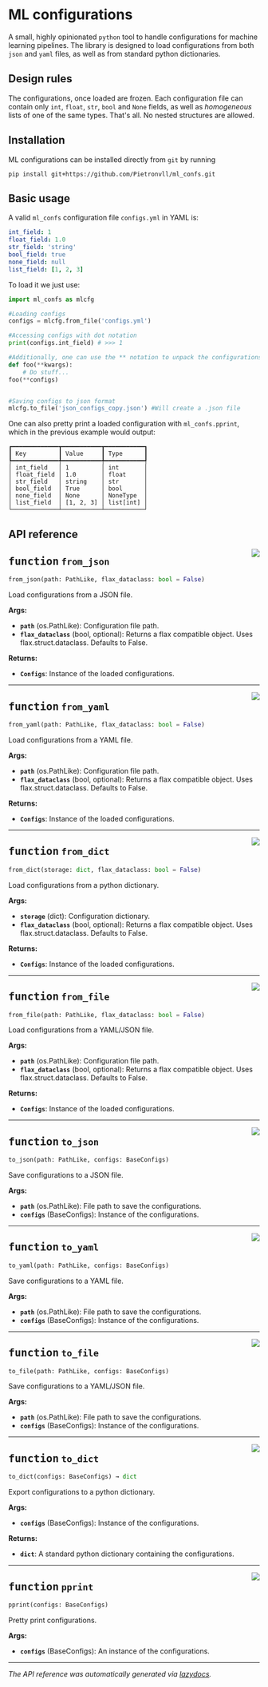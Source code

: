 # ML configurations
A small, highly opinionated `python` tool to handle configurations for machine learning pipelines.
The library is designed to load configurations from both `json` and `yaml` files, as well as from standard python dictionaries.
## Design rules
The configurations, once loaded are frozen. Each configuration file can contain only `int`, `float`, `str`, `bool` and `None` fields, as well as _homogeneous_ lists of one of the same types. That's all. No nested structures are allowed.
## Installation
ML configurations can be installed directly from `git` by running
```
pip install git+https://github.com/Pietronvll/ml_confs.git
```

## Basic usage
A valid `ml_confs` configuration file `configs.yml` in YAML is:
```yaml
int_field: 1
float_field: 1.0
str_field: 'string'
bool_field: true
none_field: null
list_field: [1, 2, 3]
```
To load it we just use:
```python
import ml_confs as mlcfg

#Loading configs
configs = mlcfg.from_file('configs.yml')

#Accessing configs with dot notation
print(configs.int_field) # >>> 1

#Additionally, one can use the ** notation to unpack the configurations
def foo(**kwargs):
    # Do stuff...
foo(**configs)


#Saving configs to json format
mlcfg.to_file('json_configs_copy.json') #Will create a .json file 
```

One can also pretty print a loaded configuration with `ml_confs.pprint`, which in the previous example would output:
```
┏━━━━━━━━━━━━━┳━━━━━━━━━━━┳━━━━━━━━━━━┓
┃ Key         ┃ Value     ┃ Type      ┃
┡━━━━━━━━━━━━━╇━━━━━━━━━━━╇━━━━━━━━━━━┩
│ int_field   │ 1         │ int       │
│ float_field │ 1.0       │ float     │
│ str_field   │ string    │ str       │
│ bool_field  │ True      │ bool      │
│ none_field  │ None      │ NoneType  │
│ list_field  │ [1, 2, 3] │ list[int] │
└─────────────┴───────────┴───────────┘
```
## API reference
<!-- markdownlint-disable -->
<a href="https://github.com/Pietronvll/ml_confs/tree/main/ml_confs/io_utils.py#L17"><img align="right" style="float:right;" src="https://img.shields.io/badge/-source-cccccc?style=flat-square"></a>

## <kbd>function</kbd> `from_json`

```python
from_json(path: PathLike, flax_dataclass: bool = False)
```

Load configurations from a JSON file. 



**Args:**
 
 - <b>`path`</b> (os.PathLike):  Configuration file path. 
 - <b>`flax_dataclass`</b> (bool, optional):  Returns a flax compatible object. Uses flax.struct.dataclass. Defaults to False. 



**Returns:**
 
 - <b>`Configs`</b>:  Instance of the loaded configurations. 


---

<a href="https://github.com/Pietronvll/ml_confs/tree/main/ml_confs/io_utils.py#L31"><img align="right" style="float:right;" src="https://img.shields.io/badge/-source-cccccc?style=flat-square"></a>

## <kbd>function</kbd> `from_yaml`

```python
from_yaml(path: PathLike, flax_dataclass: bool = False)
```

Load configurations from a YAML file. 



**Args:**
 
 - <b>`path`</b> (os.PathLike):  Configuration file path. 
 - <b>`flax_dataclass`</b> (bool, optional):  Returns a flax compatible object. Uses flax.struct.dataclass. Defaults to False. 



**Returns:**
 
 - <b>`Configs`</b>:  Instance of the loaded configurations. 


---

<a href="https://github.com/Pietronvll/ml_confs/tree/main/ml_confs/io_utils.py#L45"><img align="right" style="float:right;" src="https://img.shields.io/badge/-source-cccccc?style=flat-square"></a>

## <kbd>function</kbd> `from_dict`

```python
from_dict(storage: dict, flax_dataclass: bool = False)
```

Load configurations from a python dictionary. 



**Args:**
 
 - <b>`storage`</b> (dict):  Configuration dictionary. 
 - <b>`flax_dataclass`</b> (bool, optional):  Returns a flax compatible object. Uses flax.struct.dataclass. Defaults to False. 



**Returns:**
 
 - <b>`Configs`</b>:  Instance of the loaded configurations. 


---

<a href="https://github.com/Pietronvll/ml_confs/tree/main/ml_confs/io_utils.py#L58"><img align="right" style="float:right;" src="https://img.shields.io/badge/-source-cccccc?style=flat-square"></a>

## <kbd>function</kbd> `from_file`

```python
from_file(path: PathLike, flax_dataclass: bool = False)
```

Load configurations from a YAML/JSON file. 



**Args:**
 
 - <b>`path`</b> (os.PathLike):  Configuration file path. 
 - <b>`flax_dataclass`</b> (bool, optional):  Returns a flax compatible object. Uses flax.struct.dataclass. Defaults to False. 



**Returns:**
 
 - <b>`Configs`</b>:  Instance of the loaded configurations. 


---

<a href="https://github.com/Pietronvll/ml_confs/tree/main/ml_confs/io_utils.py#L76"><img align="right" style="float:right;" src="https://img.shields.io/badge/-source-cccccc?style=flat-square"></a>

## <kbd>function</kbd> `to_json`

```python
to_json(path: PathLike, configs: BaseConfigs)
```

Save configurations to a JSON file. 



**Args:**
 
 - <b>`path`</b> (os.PathLike):  File path to save the configurations. 
 - <b>`configs`</b> (BaseConfigs):  Instance of the configurations. 


---

<a href="https://github.com/Pietronvll/ml_confs/tree/main/ml_confs/io_utils.py#L89"><img align="right" style="float:right;" src="https://img.shields.io/badge/-source-cccccc?style=flat-square"></a>

## <kbd>function</kbd> `to_yaml`

```python
to_yaml(path: PathLike, configs: BaseConfigs)
```

Save configurations to a YAML file. 



**Args:**
 
 - <b>`path`</b> (os.PathLike):  File path to save the configurations. 
 - <b>`configs`</b> (BaseConfigs):  Instance of the configurations. 


---

<a href="https://github.com/Pietronvll/ml_confs/tree/main/ml_confs/io_utils.py#L102"><img align="right" style="float:right;" src="https://img.shields.io/badge/-source-cccccc?style=flat-square"></a>

## <kbd>function</kbd> `to_file`

```python
to_file(path: PathLike, configs: BaseConfigs)
```

Save configurations to a YAML/JSON file. 



**Args:**
 
 - <b>`path`</b> (os.PathLike):  File path to save the configurations. 
 - <b>`configs`</b> (BaseConfigs):  Instance of the configurations. 


---

<a href="https://github.com/Pietronvll/ml_confs/tree/main/ml_confs/io_utils.py#L117"><img align="right" style="float:right;" src="https://img.shields.io/badge/-source-cccccc?style=flat-square"></a>

## <kbd>function</kbd> `to_dict`

```python
to_dict(configs: BaseConfigs) → dict
```

Export configurations to a python dictionary. 



**Args:**
 
 - <b>`configs`</b> (BaseConfigs):  Instance of the configurations. 



**Returns:**
 
 - <b>`dict`</b>:  A standard python dictionary containing the configurations. 


---

<a href="https://github.com/Pietronvll/ml_confs/tree/main/ml_confs/io_utils.py#L128"><img align="right" style="float:right;" src="https://img.shields.io/badge/-source-cccccc?style=flat-square"></a>

## <kbd>function</kbd> `pprint`

```python
pprint(configs: BaseConfigs)
```

Pretty print configurations. 



**Args:**
 
 - <b>`configs`</b> (BaseConfigs):  An instance of the configurations. 




---

_The API reference was automatically generated via [lazydocs](https://github.com/ml-tooling/lazydocs)._
